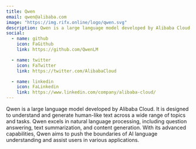```yaml
---
title: Qwen
email: qwen@alibaba.com
image: "https://img.rifx.online/logo/qwen.svg"
description: Qwen is a large language model developed by Alibaba Cloud
social:
  - name: github
    icon: FaGithub
    link: https://github.com/QwenLM

  - name: twitter
    icon: FaTwitter
    link: https://twitter.com/AlibabaCloud

  - name: linkedin
    icon: FaLinkedin
    link: https://www.linkedin.com/company/alibaba-cloud/
---
```


Qwen is a large language model developed by Alibaba Cloud. It is designed to understand and generate human-like text across a wide range of topics and tasks. Qwen excels in natural language processing, including question answering, text summarization, and content generation. With its advanced capabilities, Qwen aims to push the boundaries of AI language understanding and assist users in various applications.
